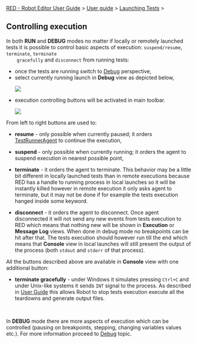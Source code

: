 <html>
<head>
<link href="PLUGINS_ROOT/org.robotframework.ide.eclipse.main.plugin.doc.user/help/style.css" rel="stylesheet" type="text/css"/>
</head>
<body>
<a href="/help/..\..\..\index.html">RED - Robot Editor User Guide</a> &gt; <a href="/help/..\..\user_guide.html">User guide</a> &gt; <a href="/help/..\..\launching.html">Launching Tests</a> &gt; 
	<h2>Controlling execution</h2>
<p>In both <b>RUN</b> and <b>DEBUG</b> modes no matter if locally or remotely launched tests it is possible to 
	control basic aspects of execution: <code>suspend/resume</code>, <code>terminate</code>, <code>terminate 
	gracefully</code> and <code>disconnect</code> from running tests:
	</p>
<ul>
<li>once the tests are running switch to <a class="command" href="javascript:executeCommand('org.eclipse.ui.perspectives.showPerspective(org.eclipse.ui.perspectives.showPerspective.perspectiveId=org.eclipse.debug.ui.DebugPerspective)')">
			Debug</a> perspective,
		</li>
<li>select currently running launch in <b>Debug</b> view as depicted below,
		<p><img src="images/ui_launch_selection.png"/></p>
</li>
<li>execution controlling buttons will be activated in main toolbar.
		<p><img src="images/ui_control_execution.png"/></p>
</li>
</ul>
<p>From left to right buttons are used to:
	</p>
<ul>
<li><b>resume</b> - only possible when currently paused; it orders <a href="red_agent.html">TestRunnerAgent</a>
		to continue the execution,
		<p></p></li>
<li><b>suspend</b> - only possible when currently running; it orders the agent to suspend execution in nearest
		possible point,
		<p></p></li>
<li><b>terminate</b> - it orders the agent to terminate. This behavior may be a little bit different in locally 
		launched tests than in remote executions because RED has a handle to running process in local launches so it will be 
		instantly killed however in remote execution it only asks agent to terminate, but it may not be done if 
		for example the tests execution hanged inside some keyword.
		<p></p></li>
<li><b>disconnect</b> - it orders the agent to disconnect. Once agent disconnected it will not send any new
		events from tests execution to RED which means that nothing new will be shown in <b>Execution</b> or 
		<b>Message Log</b> views. When done in debug mode no breakpoints can be hit after that. The tests execution 
		should however run till the end which means that <b>Console</b> view in local launches will still present
		the output of the process (both <code>stdout</code> and <code>stderr</code> of that process).
		</li>
</ul>
<p>All the buttons described above are available in <b>Console</b> view with one additional button:
	</p>
<ul>
<li><b>terminate gracefully</b> - under Windows it simulates pressing <code>Ctrl+C</code> and under Unix-like 
	   systems it sends <code>INT</code> signal to the process. As described in <a class="external" href="http://robotframework.org/robotframework/latest/RobotFrameworkUserGuide.html#stopping-test-execution-gracefully" target="_blank">
	   User Guide</a> this allows Robot to stop tests execution execute all the teardowns and generate 
	   output files.
	   </li>
</ul>
<br/>
<p>In <b>DEBUG</b> mode there are more aspects of execution which can be controlled (pausing on breakpoints,
	stepping, changing variables values etc.). For more information proceed to <a href="debug.html">Debug</a> topic.
	</p>
<br/>
</body>
</html>